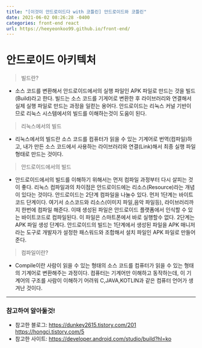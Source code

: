 ```yaml
---
title: "[이것이 안드로이드다 with 코틀린] 안드로이드와 코틀린"
date: 2021-06-02 08:26:28 -0400
categories: front-end react
url: https://heeyeonkoo99.github.io/front-end/
---
```

# 안드로이드 아키텍처    
> 빌드란?    
- 소스 코드를 변환해서 안드로이드에서의 실행 파일인 APK 파일로 만드는 것을 빌드(Build)라고 한다. 빌드는 소스 코드를 기게어로 변환한 후 라이브러리와 연결해서 실제 실행 파일로 만드는 과정을 일컫는 용어다. 안드로이드는 리눅스 커널 기반이므로 리눅스 시스템에서의 빌드를 이해하는것이 도움이 된다.      
   
> 리눅스에서의 빌드    
- 리눅스에서의 빌드란 소스 코드를 컴퓨터가 읽을 수 있는 기계어로 번역(컴파일)하고, 내가 만든 소스 코드에서 사용하는 라이브러리와 연결(Link)해서 최종 실행 파일 형태로 만드는 것이다.    
      
> 안드로이드에서의 빌드
- 안드로이드에서의 빌드를 이해하기 위해서는 먼저 컴파일 과정부터 다시 살피는 것이 좋다. 리눅스 컴파일과의 차이점은 안드로이드에는 리소스(Resource)라는 개념이 있다는 것이다. 안드로이드는 2단계 컴파일을 나눌수 있다. 먼저 1단계는 바이트코드 단계이다. 여기서 소스코드와 리소스(이미지 파일,음악 파일등), 라이브러리까지 한번에 컴파일 해준다. 이때 생성된 파일은 안드로이드 플랫폼에서 인식할 수 있는 바이트코드로 컴파일된다. 이 파일은 스마트폰에서 바로 실행할수 없다. 2단계는 APK 파일 생성 단계다. 안드로이드의 빌드는 1단계에서 생성된 파일을 APK 매니저라는 도구로 개발자가 설정한 패스워드와 조합해서 설치 파일인 APK 파일로 만들어준다. 
    
> 컴파일이란?
  - Compile이란 사람이 읽을 수 있는 형태의 소스 코드를 컴퓨터가 읽을 수 있는 형태의 기계어로 변환해주는 과정이다. 컴퓨터는 기계어만 이해하고 동작하는데, 이 기계어의 구조를 사람이 이해하기 어려워 C,JAVA,KOTLIN과 같은 컴퓨터 언어가 생겨난 것이다. 


-------
### 참고하여 알아둘것!

* 참고한 블로그: <https://dunkey2615.tistory.com/201>    
                <https://hongci.tistory.com/5>    
* 참고한 사이트: <https://developer.android.com/studio/build?hl=ko>
        



[jekyll-docs]: https://jekyllrb.com/docs/home
[jekyll-gh]:   https://github.com/jekyll/jekyll
[jekyll-talk]: https://talk.jekyllrb.com/

